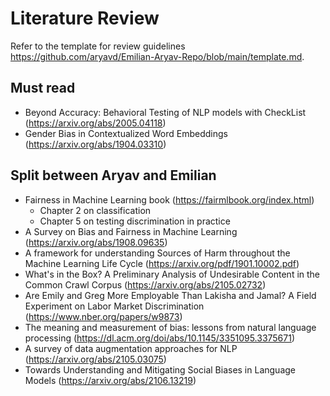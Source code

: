 # Literature Review

Refer to the template for review guidelines <https://github.com/aryavd/Emilian-Aryav-Repo/blob/main/template.md>.

## Must read 

* Beyond Accuracy: Behavioral Testing of NLP models with CheckList (https://arxiv.org/abs/2005.04118)
* Gender Bias in Contextualized Word Embeddings (https://arxiv.org/abs/1904.03310)

## Split between Aryav and Emilian

* Fairness in Machine Learning book (https://fairmlbook.org/index.html) 
  * Chapter 2 on classification 
  * Chapter 5 on testing discrimination in practice
* A Survey on Bias and Fairness in Machine Learning (https://arxiv.org/abs/1908.09635)
* A framework for understanding Sources of Harm throughout the Machine Learning Life Cycle (https://arxiv.org/pdf/1901.10002.pdf)
* What's in the Box? A Preliminary Analysis of Undesirable Content in the Common Crawl Corpus (https://arxiv.org/abs/2105.02732) 
* Are Emily and Greg More Employable Than Lakisha and Jamal? A Field Experiment on Labor Market Discrimination (https://www.nber.org/papers/w9873)
* The meaning and measurement of bias: lessons from natural language processing (https://dl.acm.org/doi/abs/10.1145/3351095.3375671)
* A survey of data augmentation approaches for NLP (https://arxiv.org/abs/2105.03075) 
* Towards Understanding and Mitigating Social Biases in Language Models (https://arxiv.org/abs/2106.13219) 
